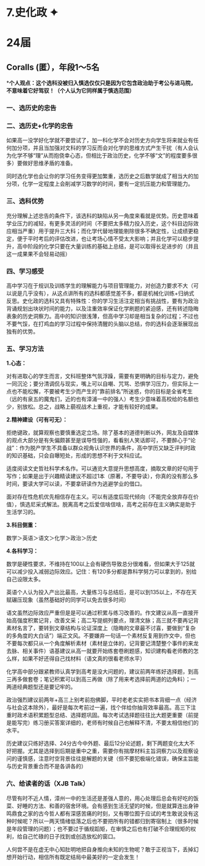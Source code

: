 # 7.史化政 ✦

# 24届

## Coralls (匿），年段1～5名

***个人观点：这个选科没被归入慎选仅仅只是因为它包含政治助于考公与进马院，不意味着它好驾驭！（个人认为它同样属于慎选范围）**

### 一、选历史的忠告

### 二、选历史+化学的忠告

如果高一没学好化学就不要尝试了，加一科化学不会对历史方向学生将来就业有任何加分项，并且当加强对文科的学习反而会对化学的思维方式产生干扰（有人会认为化学不够“理”从而抱侥幸心态，但相比于政治历史，化学不够“文”的程度要多很多）要做好思维矛盾的准备。

同时选化学也会让你的学习任务变得更加繁重，选历史之后数学就成了相当大的加分项，化学一定程度上会削减学习数学的时间，要有一定抗压能力和管理能力。

### 三、选科优势

充分理解上述忠告的条件下，该选科的缺陷从另一角度来看就是优势。历史意味着学业压力的减轻，有更多灵活的时间（不要把太多精力投入历史，这个科目边际效应相当严重）用于提升三大科；而化学代替地理能剔除很多不确定性，让成绩更稳定，便于平时考后的评估改进，也让考场心情不受太大影响；并且化学可以稳步提升，高中阶段的化学只要在大量训练的基础上总结，是可以取得长足进步的（并且这一成果果不会轻易动摇）

### 四、学习感受

高中学习在于规训及训练学生的理解能力与项目管理能力，对创造力要求不大（可以说是几乎没有），从这点讲所有的选科都感觉差不多，都是机械化训练+归纳式反思。史化政的选科又具有特殊性：你的学习生活注定相当有挑战性，要有为政治背诵规划出块状时间的能力，以及注重效率保证化学刷题的紧迫感，还有转述隐晦表象的历史洞察力。高中的知识很浅薄，但高中学习却是相当复杂的过程；不过也不要气馁，在打鸡血的学习过程中保持清醒的头脑以总结，你的选科会逐渐展现出独有的优势。

### 五、学习方法

**1.心态：**

对有进取心的学生而言，文科班整体气氛浮躁，需要有更明确的目标与定力，避免一同沉沦；要分清调侃与现实，嘴上可以自嘲、咒骂、恐惧学习压力，但实际上一点也不能松懈，不要被考生少而产生的“靠前排名”所迷惑，你的目标是全省考生（远的有泉五的魔鬼们，近的也有漳浦一中的强人）考生少意味着高校给的名额也少，别放松。总之，战略上藐视战术上重视，才能有较好的成果。

**2.精神建设（可有可无）：**

拒绝键政，就算观察也要慎重选定立场。除了基本的道德判断以外，网友及自媒体的观点大部分是有失偏颇甚至是误导性强的，看看别人笑话即可，不要醉心于“论战”：作为脱产学生不具备以群众视角认识世界的条件，高中学历又缺乏评判时政的知识基础，只会自曝短处，形成的思想不利于文科应试。

适度阅读文史哲社科学术名作。可以通览大意提升思想高度，摘取文章的好句用于写作；如果是出于兴趣精读建议不超过1本（原著，不要导读），你真的没有那么多时间，要读大学可以读，不要拿研读作为逃避学业的借口。

面对存在性危机优先相信存在主义。可以有适度后现代倾向（不能完全放弃存在价值），慎选尼采式解法。脱离高考之后爱信啥信啥，高考之前存在主义确实是助于生活学习的。

**3.科目侧重：**

数学＞英语＞语文＞化学＞政治＞历史

**4.各科学习：**

数学是硬性要求，不维持在100以上会有硬伤导致总分很难看，但如果大于125就可以减少投入减弱边际效应。记住：有120多分都是靠科学努力可以拿到的，别给自己设限太多。

英语个人认为投入产出比最高，大量练习与总结后，是可以到135以上，不存在天赋碾压现象（虽然基础好的同学可以免去很多时间）

语文虽然边际效应严重但是是可以通过积累与练习改善的。作文建议从高一直接开始高强度积累记背，改善文采；高二写提纲列要点，理清文脉；高三就不要再记背素材名言了，要转到文章结构与论证深度上（隐晦的文章最不讨喜，要做到“复杂的多角度的大白话”）端正文风。不要嫌弃一句话一个素材反复用到作文中，但也不要每次都只从一个角度解析素材（素材是立体的，记背要记清楚整个事件的来龙去脉、相关事件）语基建议从高一就要开始练套卷刷题感，知识建构看老师教的怎么样，如果不好还得自己找材料（语文真的很看老师水平）

化学高中部分跟紧教师认真学到高考是没大问题的，建议前两年练好选择题，到高三再多做套卷；笔记积累可以到高三再做（除了用来考选择前两道的边角料）；一两道经典题型还是要记牢的。

政治强烈建议前两年+高三上别考前抱佛脚，平时老老实实把书本背细一点（经济与社会这本除外），最好是每次考前过一遍，找个伴给你抽背效率最高。高三下注重时政术语积累题型总结、选择题巩固。每次考试选择题往往比大题更重要（前提是能写完）练习册买答案详细的，老师有时候自己也解释不清，不要太相信他们的水平。

历史建议只练好选择、24分古今中外题、最后12分论述题，剩下两题变化太大不好把握。尤其是选择到后期是重中之重，需要你有揣摩材料主旨洞察力以及观察设问的谨慎感，注意时空背景往往是解题的关键（但不要犯极端化错误，确保主旨能与历史背景重合而不是各讲各的）

### 六、给读者的话（XJB Talk）

尽管有时不近人情，漳州一中的生活还是差强人意的，用心处理后总会有好吃的饭菜、好睡的方法、和善的宿舍环境。会有感到生活无望的时候，但是就算连出身钟鸣鼎食之家的古今哲人都有深感苦痛的时刻，又有哪位囿于应试的考生敢说没有这种时候呢？所以一两天情绪低落之后也不要把所有的错都归到寄宿制上（很多时候是年段管理的问题）；也不要过于循规蹈矩，在审慎之后也有打破不合理规矩的权利，给自己忙碌的日子找到或创造放松的窗口。

人何尝不是在虚无中心知肚明地把自身推向未知的生物呢？敢于正视当下，丢掉幻想开始行动，相信所有既定结局中最美好的一定会发生！







